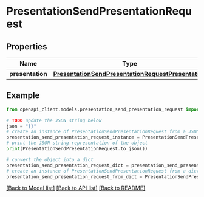 # PresentationSendPresentationRequest


## Properties

Name | Type | Description | Notes
------------ | ------------- | ------------- | -------------
**presentation** | [**PresentationSendPresentationRequestPresentation**](PresentationSendPresentationRequestPresentation.md) |  | 

## Example

```python
from openapi_client.models.presentation_send_presentation_request import PresentationSendPresentationRequest

# TODO update the JSON string below
json = "{}"
# create an instance of PresentationSendPresentationRequest from a JSON string
presentation_send_presentation_request_instance = PresentationSendPresentationRequest.from_json(json)
# print the JSON string representation of the object
print(PresentationSendPresentationRequest.to_json())

# convert the object into a dict
presentation_send_presentation_request_dict = presentation_send_presentation_request_instance.to_dict()
# create an instance of PresentationSendPresentationRequest from a dict
presentation_send_presentation_request_from_dict = PresentationSendPresentationRequest.from_dict(presentation_send_presentation_request_dict)
```
[[Back to Model list]](../README.md#documentation-for-models) [[Back to API list]](../README.md#documentation-for-api-endpoints) [[Back to README]](../README.md)


